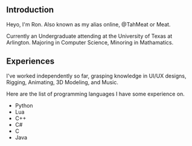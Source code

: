 ## Introduction
Heyo, I'm Ron. Also known as my alias online, @TahMeat or Meat.

Currently an Undergraduate attending at the University of Texas at Arlington. Majoring in Computer Science, Minoring in Mathamatics.

## Experiences
I've worked independently so far, grasping knowledge in UI/UX designs, Rigging, Animating, 3D Modeling, and Music.

Here are the list of programming languages I have some experience on. 

- Python
- Lua
- C++
- C#
- C
- Java
